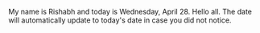 My name is Rishabh and today is Wednesday, April 28. Hello all. The date will automatically update to today's date in case you did not notice.
